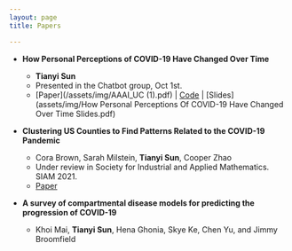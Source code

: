```yaml
---
layout: page
title: Papers

---
```

* **How Personal Perceptions of COVID-19 Have Changed Over Time** 
  * **Tianyi Sun**
  * Presented in the Chatbot group, Oct 1st. 
  * [Paper](/assets/img/AAAI_UC (1).pdf) | [Code](https://github.com/TianyiSun00234/aaai-How-Personal-Perceptions-of-COVID-19-Have-Changed-Over-Time) | [Slides](assets/img/How Personal Perceptions Of COVID-19 Have Changed Over Time Slides.pdf) 


* **Clustering US Counties to Find Patterns Related to the COVID-19 Pandemic** 
  * Cora Brown, Sarah Milstein, **Tianyi Sun**, Cooper Zhao
  * Under review in Society for Industrial and Applied Mathematics. SIAM 2021. 
  * [Paper](assets/img/Clustering_write_up.pdf)
  
* **A survey of compartmental disease models for predicting the progression of COVID-19**
  * Khoi Mai, **Tianyi Sun**, Hena Ghonia, Skye Ke, Chen Yu, and Jimmy Broomfield
